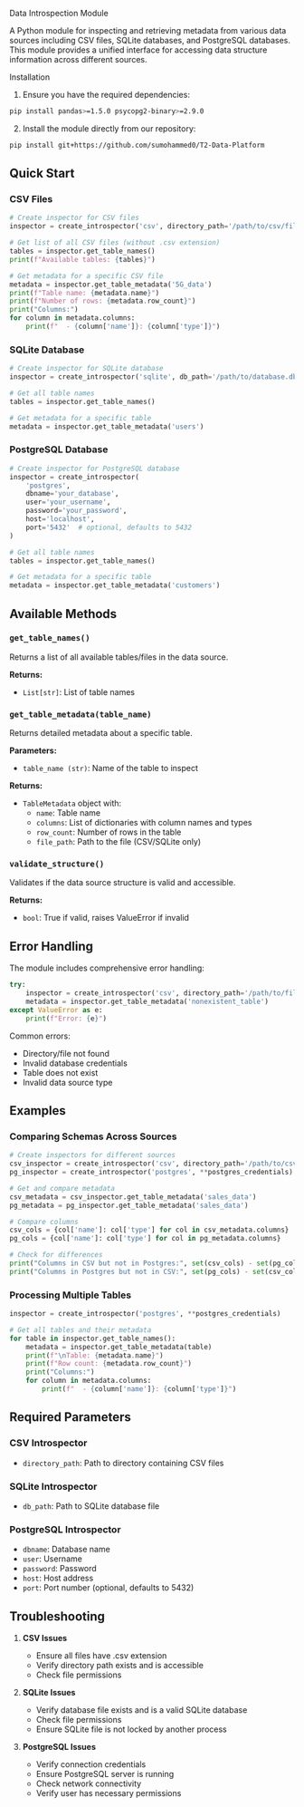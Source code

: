 Data Introspection Module

A Python module for inspecting and retrieving metadata from various data sources including CSV files, SQLite databases, and PostgreSQL databases. This module provides a unified interface for accessing data structure information across different sources.

Installation

1. Ensure you have the required dependencies:
```bash
pip install pandas>=1.5.0 psycopg2-binary>=2.9.0
```
2. Install the module directly from our repository:

```bash
pip install git+https://github.com/sumohammed0/T2-Data-Platform
```

## Quick Start

### CSV Files
```python
# Create inspector for CSV files
inspector = create_introspector('csv', directory_path='/path/to/csv/files')

# Get list of all CSV files (without .csv extension)
tables = inspector.get_table_names()
print(f"Available tables: {tables}")

# Get metadata for a specific CSV file
metadata = inspector.get_table_metadata('5G_data')
print(f"Table name: {metadata.name}")
print(f"Number of rows: {metadata.row_count}")
print("Columns:")
for column in metadata.columns:
    print(f"  - {column['name']}: {column['type']}")
```

### SQLite Database
```python
# Create inspector for SQLite database
inspector = create_introspector('sqlite', db_path='/path/to/database.db')

# Get all table names
tables = inspector.get_table_names()

# Get metadata for a specific table
metadata = inspector.get_table_metadata('users')
```

### PostgreSQL Database
```python
# Create inspector for PostgreSQL database
inspector = create_introspector(
    'postgres',
    dbname='your_database',
    user='your_username',
    password='your_password',
    host='localhost',
    port='5432'  # optional, defaults to 5432
)

# Get all table names
tables = inspector.get_table_names()

# Get metadata for a specific table
metadata = inspector.get_table_metadata('customers')
```

## Available Methods

### `get_table_names()`
Returns a list of all available tables/files in the data source.

**Returns:**
- `List[str]`: List of table names

### `get_table_metadata(table_name)`
Returns detailed metadata about a specific table.

**Parameters:**
- `table_name (str)`: Name of the table to inspect

**Returns:**
- `TableMetadata` object with:
  - `name`: Table name
  - `columns`: List of dictionaries with column names and types
  - `row_count`: Number of rows in the table
  - `file_path`: Path to the file (CSV/SQLite only)

### `validate_structure()`
Validates if the data source structure is valid and accessible.

**Returns:**
- `bool`: True if valid, raises ValueError if invalid

## Error Handling

The module includes comprehensive error handling:

```python
try:
    inspector = create_introspector('csv', directory_path='/path/to/files')
    metadata = inspector.get_table_metadata('nonexistent_table')
except ValueError as e:
    print(f"Error: {e}")
```

Common errors:
- Directory/file not found
- Invalid database credentials
- Table does not exist
- Invalid data source type

## Examples

### Comparing Schemas Across Sources
```python
# Create inspectors for different sources
csv_inspector = create_introspector('csv', directory_path='/path/to/csv')
pg_inspector = create_introspector('postgres', **postgres_credentials)

# Get and compare metadata
csv_metadata = csv_inspector.get_table_metadata('sales_data')
pg_metadata = pg_inspector.get_table_metadata('sales_data')

# Compare columns
csv_cols = {col['name']: col['type'] for col in csv_metadata.columns}
pg_cols = {col['name']: col['type'] for col in pg_metadata.columns}

# Check for differences
print("Columns in CSV but not in Postgres:", set(csv_cols) - set(pg_cols))
print("Columns in Postgres but not in CSV:", set(pg_cols) - set(csv_cols))
```

### Processing Multiple Tables
```python
inspector = create_introspector('postgres', **postgres_credentials)

# Get all tables and their metadata
for table in inspector.get_table_names():
    metadata = inspector.get_table_metadata(table)
    print(f"\nTable: {metadata.name}")
    print(f"Row count: {metadata.row_count}")
    print("Columns:")
    for column in metadata.columns:
        print(f"  - {column['name']}: {column['type']}")
```

## Required Parameters

### CSV Introspector
- `directory_path`: Path to directory containing CSV files

### SQLite Introspector
- `db_path`: Path to SQLite database file

### PostgreSQL Introspector
- `dbname`: Database name
- `user`: Username
- `password`: Password
- `host`: Host address
- `port`: Port number (optional, defaults to 5432)

## Troubleshooting

1. **CSV Issues**
   - Ensure all files have .csv extension
   - Verify directory path exists and is accessible
   - Check file permissions

2. **SQLite Issues**
   - Verify database file exists and is a valid SQLite database
   - Check file permissions
   - Ensure SQLite file is not locked by another process

3. **PostgreSQL Issues**
   - Verify connection credentials
   - Ensure PostgreSQL server is running
   - Check network connectivity
   - Verify user has necessary permissions